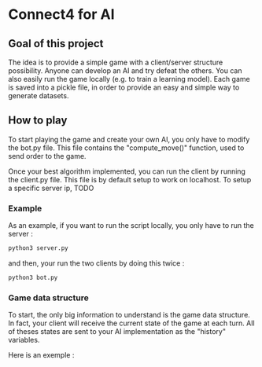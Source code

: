 # Connect4 for AI

## Goal of this project

The idea is to provide a simple game with a client/server structure possibility. Anyone can develop an AI and try defeat the others. You can also easily run the game locally (e.g. to train a learning model). Each game is saved into a pickle file, in order to provide an easy and simple way to generate datasets.

## How to play

To start playing the game and create your own AI, you only have to modify the bot.py file. This file contains the "compute_move()" function, used to send order to the game.

Once your best algorithm implemented, you can run the client by running the client.py file. This file is by default setup to work on localhost. To setup a specific server ip, TODO

### Example

As an example, if you want to run the script locally, you only have to run the server :

```bash
python3 server.py
```

and then, your run the two clients by doing this twice :

```bash
python3 bot.py
```

### Game data structure

To start, the only big information to understand is the game data structure. In fact, your client will receive the current state of the game at each turn. All of theses states are sent to your AI implementation as the "history" variables.

Here is an exemple :
